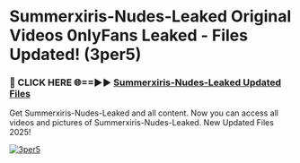 # Summerxiris-Nudes-Leaked Original Videos 0nlyFans Leaked - Files Updated! (3per5)

<h3>🔴 CLICK HERE 🌐==►► <a href="https://tinyurl.com/4mcuefdz" rel="nofollow">Summerxiris-Nudes-Leaked Updated Files</a></h3>

Get Summerxiris-Nudes-Leaked and all content. Now you can access all videos and pictures of Summerxiris-Nudes-Leaked. New Updated Files 2025!

[![3per5](https://i.imgur.com/StAQSOY.gif)](https://tinyurl.com/4mcuefdz)
